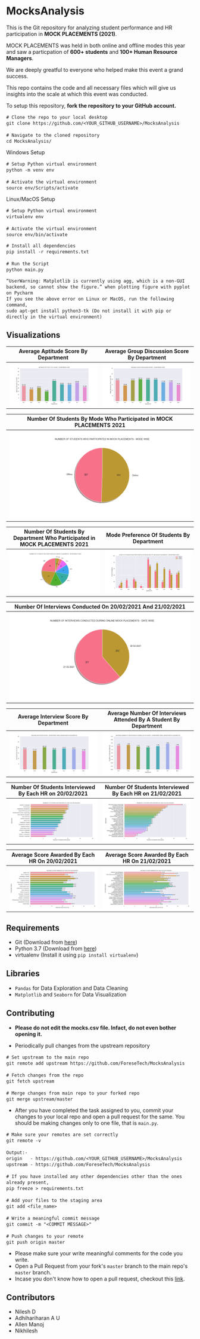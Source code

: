 # MocksAnalysis

This is the Git repository for analyzing student performance and HR participation in __MOCK PLACEMENTS (2021)__.

MOCK PLACEMENTS was held in both online and offline modes this year and saw a particpation of __600+ students__ and __100+ Human Resource Managers__.

We are deeply greatful to everyone who helped make this event a grand success.

This repo contains the code and all necessary files which will give us insights into the scale at which this event was conducted.

To setup this repository, __fork the repository to your GitHub account.__
```
# Clone the repo to your local desktop
git clone https://github.com/<YOUR_GITHUB_USERNAME>/MocksAnalysis

# Navigate to the cloned repository
cd MocksAnalysis/
```

Windows Setup
```
# Setup Python virtual environment
python -m venv env

# Activate the virtual environment
source env/Scripts/activate
```

Linux/MacOS Setup
```
# Setup Python virtual environment
virtualenv env

# Activate the virtual environment
source env/bin/activate
```
 
```
# Install all dependencies
pip install -r requirements.txt

# Run the Script
python main.py
```

```
“UserWarning: Matplotlib is currently using agg, which is a non-GUI backend, so cannot show the figure.” when plotting figure with pyplot on Pycharm
If you see the above error on Linux or MacOS, run the following command,
sudo apt-get install python3-tk (Do not install it with pip or directly in the virtual environment)
```

## Visualizations
| __Average Aptitude Score By Department__                                | __Average Group Discussion Score By Department__                 |
| ----------------------------------------------------------------------- | ---------------------------------------------------------------- |
| <img src="graphs/average_aptitude_score_department.png">                | <img src="graphs/average_group_discussion_score_department.png"> |

| __Number Of Students By Mode Who Participated in MOCK PLACEMENTS 2021__       |
| ----------------------------------------------------------------------------- | 
| <img src="graphs/count_students_mode_preference.png">                         |

| __Number Of Students By Department Who Participated in MOCK PLACEMENTS 2021__ | __Mode Preference Of Students By Department__              |
| ----------------------------------------------------------------------------- | ---------------------------------------------------------- |
| <img src="graphs/count_students_department.png">                              | <img src="graphs/count_students_preference_department.png">|

| __Number Of Interviews Conducted On 20/02/2021 And 21/02/2021__               |
| ----------------------------------------------------------------------------- |
| <img src="graphs/count_student_interviews_date.png">                          |

| __Average Interview Score By Department__                            | __Average Number Of Interviews Attended By A Student By Department__|
| -------------------------------------------------------------------- | ------------------------------------------------------------------- |
| <img src="graphs/average_interview_score_department.png">            | <img src="graphs/average_interview_attended_department.png">        |

| __Number Of Students Interviewed By Each HR on 20/02/2021__                  | __Number Of Students Interviewed By Each HR on 21/02/2021__ |
| ---------------------------------------------------------------------------- | ----------------------------------------------------------- |
| <img src="graphs/count_students_interviewer_20.png">                         | <img src="graphs/count_students_interviewer_21.png">        |

| __Average Score Awarded By Each HR On 20/02/2021__                            | __Average Score Awarded By Each HR On 21/02/2021__ |
| ----------------------------------------------------------------------------- | -------------------------------------------------- |
| <img src="graphs/average_hr_score_20.png">                                    | <img src="graphs/average_hr_score_21.png">         |

## Requirements
* Git (Download from [here](https://git-scm.com/downloads))
* Python 3.7 (Download from [here](https://www.python.org/downloads/release/python-376/))
* virtualenv (Install it using `pip install virtualenv`)

## Libraries 
* `Pandas` for Data Exploration and Data Cleaning
* `Matplotlib` and `Seaborn` for Data Visualization

## Contributing
* __Please do not edit the mocks.csv file. Infact, do not even bother opening it.__

* Periodically pull changes from the upstream repository
```
# Set upstream to the main repo
git remote add upstream https://github.com/ForeseTech/MocksAnalysis

# Fetch changes from the repo
git fetch upstream

# Merge changes from main repo to your forked repo
git merge upstream/master
```

* After you have completed the task assigned to you, commit your changes to your local repo and open a pull request for the same. You should be making changes only to one file, that is `main.py`.
```
# Make sure your remotes are set correctly
git remote -v

Output:-
origin   - https://github.com/<YOUR_GITHUB_USERNAME>/MocksAnalysis 
upstream - https://github.com/ForeseTech/MocksAnalysis

# If you have installed any other dependencies other than the ones already present,
pip freeze > requirements.txt

# Add your files to the staging area
git add <file_name>

# Write a meaningful commit message
git commit -m "<COMMIT MESSAGE>"

# Push changes to your remote
git push origin master
```

* Please make sure your write meaningful comments for the code you write.
* Open a Pull Request from your fork's `master` branch to the main repo's `master` branch.
* Incase you don't know how to open a pull request, checkout this [link](https://docs.github.com/en/github/collaborating-with-issues-and-pull-requests/creating-a-pull-request-from-a-fork).

## Contributors
* Nilesh D
* Adhihariharan A U
* Allen Manoj
* Nikhilesh
